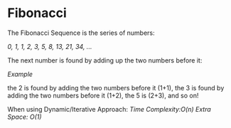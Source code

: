 # Fibonacci

The Fibonacci Sequence is the series of numbers:

_0, 1, 1, 2, 3, 5, 8, 13, 21, 34, ..._

The next number is found by adding up the two numbers before it:

_Example_

the 2 is found by adding the two numbers before it (1+1),
the 3 is found by adding the two numbers before it (1+2),
the 5 is (2+3),
and so on!

When using Dynamic/Iterative Approach:
_Time Complexity:O(n)_ 
_Extra Space: O(1)_